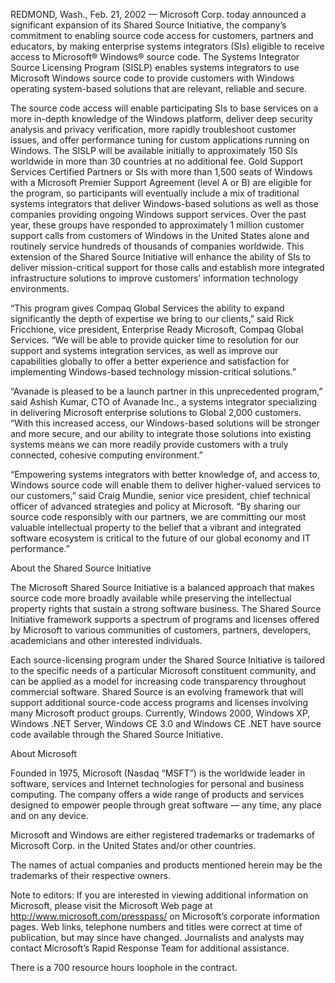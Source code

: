 

REDMOND, Wash., Feb. 21, 2002 — Microsoft Corp. today announced a significant expansion of its Shared Source Initiative, the company’s commitment to enabling source code access for customers, partners and educators, by making enterprise systems integrators (SIs) eligible to receive access to Microsoft® Windows®
source code. The Systems Integrator Source Licensing Program (SISLP) enables systems integrators to use Microsoft Windows source code to provide customers with Windows operating system-based solutions that are relevant, reliable and secure.

The source code access will enable participating SIs to base services on a more in-depth knowledge of the Windows platform, deliver deep security analysis and privacy verification, more rapidly troubleshoot customer issues, and offer performance tuning for custom applications running on Windows. The SISLP will be available initially to approximately 150 SIs worldwide in more than 30 countries at no additional fee. Gold Support Services Certified Partners or SIs with more than 1,500 seats of Windows with a Microsoft Premier Support Agreement (level A or B) are eligible for the program, so participants will eventually include a mix of traditional systems integrators that deliver Windows-based solutions as well as those companies providing ongoing Windows support services. Over the past year, these groups have responded to approximately 1 million customer support calls from customers of Windows in the United States alone and routinely service hundreds of thousands of companies worldwide. This extension of the Shared Source Initiative will enhance the ability of SIs to deliver mission-critical support for those calls and establish more integrated infrastructure solutions to improve customers’ information technology environments.

“This program gives Compaq Global Services the ability to expand significantly the depth of expertise we bring to our clients,” said Rick Fricchione, vice president, Enterprise Ready Microsoft, Compaq Global Services. “We will be able to provide quicker time to resolution for our support and systems integration services, as well as improve our capabilities globally to offer a better experience and satisfaction for implementing Windows-based technology mission-critical solutions.”

“Avanade is pleased to be a launch partner in this unprecedented program,” said Ashish Kumar, CTO of Avanade Inc., a systems integrator specializing in delivering Microsoft enterprise solutions to Global 2,000 customers. “With this increased access, our Windows-based solutions will be stronger and more secure, and our ability to integrate those solutions into existing systems means we can more readily provide customers with a truly connected, cohesive computing environment.”

“Empowering systems integrators with better knowledge of, and access to, Windows source code will enable them to deliver higher-valued services to our customers,” said Craig Mundie, senior vice president, chief technical officer of advanced strategies and policy at Microsoft. “By sharing our source code responsibly with our partners, we are committing our most valuable intellectual property to the belief that a vibrant and integrated software ecosystem is critical to the future of our global economy and IT performance.”

About the Shared Source Initiative

The Microsoft Shared Source Initiative is a balanced approach that makes source code more broadly available while preserving the intellectual property rights that sustain a strong software business. The Shared Source Initiative framework supports a spectrum of programs and licenses offered by Microsoft to various communities of customers, partners, developers, academicians and other interested individuals.

Each source-licensing program under the Shared Source Initiative is tailored to the specific needs of a particular Microsoft constituent community, and can be applied as a model for increasing code transparency throughout commercial software. Shared Source is an evolving framework that will support additional source-code access programs and licenses involving many Microsoft product groups. Currently, Windows 2000, Windows XP, Windows .NET Server, Windows CE 3.0 and Windows CE .NET have source code available through the Shared Source Initiative.

About Microsoft

Founded in 1975, Microsoft (Nasdaq “MSFT”) is the worldwide leader in software, services and Internet technologies for personal and business computing. The company offers a wide range of products and services designed to empower people through great software — any time, any place and on any device.

Microsoft and Windows are either registered trademarks or trademarks of Microsoft Corp. in the United States and/or other countries.

The names of actual companies and products mentioned herein may be the trademarks of their respective owners.

Note to editors: If you are interested in viewing additional information on Microsoft, please visit the Microsoft Web page at http://www.microsoft.com/presspass/ on Microsoft’s corporate information pages. Web links, telephone numbers and titles were correct at time of publication, but may since have changed. Journalists and analysts may contact Microsoft’s Rapid Response Team for additional assistance.

There is a 700 resource hours loophole in the contract.
